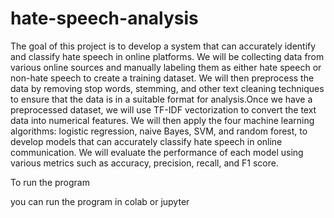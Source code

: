 # hate-speech-analysis
The goal of this project is to develop a system that can accurately identify and classify hate speech in online platforms. 
We will be collecting data from various online sources and manually labeling them as either hate speech or non-hate speech to create a training dataset. We will then preprocess the data by removing stop words, stemming, and other text cleaning techniques to ensure that the data is in a suitable format for analysis.Once we have a preprocessed dataset, we will use TF-IDF vectorization to convert the text data into numerical features. We will then apply the four machine learning algorithms: logistic regression, naive Bayes, SVM, and random forest, to develop models that can accurately classify hate speech in online communication. We will evaluate the performance of each model using various metrics such as accuracy, precision, recall, and F1 score.

To run the program

you can run the program in colab or jupyter
